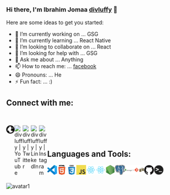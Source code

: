 ### Hi there, I'm Ibrahim Jomaa [divluffy][website] 👋 


Here are some ideas to get you started:

- 🔭 I’m currently working on ... GSG
- 🌱 I’m currently learning ... React Native
- 👯 I’m looking to collaborate on ...  React
- 🤔 I’m looking for help with ... GSG
- 💬 Ask me about ... Anything
- 📫 How to reach me: ... [facebook](https://www.facebook.com/div.luffy/)
- 😄 Pronouns: ... He
- ⚡ Fun fact: ... :)

## Connect with me:
<br />

[<img align="left" alt="divluffy" width="22px" src="https://raw.githubusercontent.com/iconic/open-iconic/master/svg/globe.svg" />][website]
[<img align="left" alt="divluffy | YouTube" width="22px" src="https://cdn.jsdelivr.net/npm/simple-icons@v3/icons/youtube.svg" />][youtube]
[<img align="left" alt="divluffy | Twitter" width="22px" src="https://cdn.jsdelivr.net/npm/simple-icons@3.13.0/icons/instagram.svg" />][instagram]
[<img align="left" alt="divluffy | LinkedIn" width="22px" src="https://cdn.jsdelivr.net/npm/simple-icons@v3/icons/linkedin.svg" />][linkedin]
[<img align="left" alt="divluffy | Instagram" width="22px" src="https://cdn.jsdelivr.net/npm/simple-icons@3.13.0/icons/facebook.svg" />][facebook]

<br />
<br />

## Languages and Tools:

[<img align="left" alt="Visual Studio Code" width="26px" src="https://raw.githubusercontent.com/github/explore/80688e429a7d4ef2fca1e82350fe8e3517d3494d/topics/visual-studio-code/visual-studio-code.png" />][website]

[<img align="left" alt="HTML5" width="26px" src="https://raw.githubusercontent.com/github/explore/80688e429a7d4ef2fca1e82350fe8e3517d3494d/topics/html/html.png" />][website]

[<img align="left" alt="CSS3" width="26px" src="https://raw.githubusercontent.com/github/explore/80688e429a7d4ef2fca1e82350fe8e3517d3494d/topics/css/css.png" />][website]

[<img align="left" alt="JavaScript" width="26px" src="https://raw.githubusercontent.com/github/explore/80688e429a7d4ef2fca1e82350fe8e3517d3494d/topics/javascript/javascript.png" />][website]

[<img align="left" alt="React" width="26px" src="https://raw.githubusercontent.com/github/explore/80688e429a7d4ef2fca1e82350fe8e3517d3494d/topics/react/react.png" />][website]

[<img align="left" alt="React" width="26px" src="https://raw.githubusercontent.com/github/explore/80688e429a7d4ef2fca1e82350fe8e3517d3494d/topics/react/react.png" />][website]

[<img align="left" alt="Node.js" width="26px" src="https://raw.githubusercontent.com/github/explore/80688e429a7d4ef2fca1e82350fe8e3517d3494d/topics/nodejs/nodejs.png" />][website]

[<img align="left" alt="Node.js" width="26px" src="https://raw.githubusercontent.com/github/explore/80688e429a7d4ef2fca1e82350fe8e3517d3494d/topics/postgresql/postgresql.png" />][website]

[<img align="left" alt="MongoDB" width="26px" src="https://raw.githubusercontent.com/github/explore/80688e429a7d4ef2fca1e82350fe8e3517d3494d/topics/mongodb/mongodb.png" />][website]

[<img align="left" alt="Git" width="26px" src="https://raw.githubusercontent.com/github/explore/80688e429a7d4ef2fca1e82350fe8e3517d3494d/topics/git/git.png" />][website]

[<img align="left" alt="GitHub" width="26px" src="https://raw.githubusercontent.com/github/explore/78df643247d429f6cc873026c0622819ad797942/topics/github/github.png" />][website]

[<img align="left" alt="Terminal" width="26px" src="https://raw.githubusercontent.com/github/explore/80688e429a7d4ef2fca1e82350fe8e3517d3494d/topics/terminal/terminal.png" />][website]

<br />
<br />

![avatar1](https://user-images.githubusercontent.com/78326620/145672578-79de6ab2-bed3-47e2-a084-0ba08ec51fb8.gif)




[website]: https://divluffy.netlify.app/
[youtube]: https://www.youtube.com/channel/UCpi7b6EQqRGoMeVYBgMQJ-A
[instagram]: https://www.instagram.com/devnluffy
[linkedin]: https://www.linkedin.com/in/ijomaa
[facebook]: https://www.facebook.com/div.luffy


